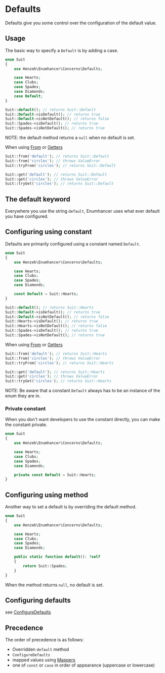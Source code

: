 # Defaults

Defaults give you some control over the configuration of
the default value.

## Usage

The basic way to specify a `Default` is by adding a case.

```php
enum Suit
{
    use Henzeb\Enumhancer\Concerns\Defaults;

    case Hearts;
    case Clubs;
    case Spades;
    case Diamonds;
    case Default;
}

Suit::default(); // returns Suit::Default
Suit::Default->isDefault(); // returns true
Suit::Default->isNotDefault(); // returns false
Suit::Spades->isDefault(); // returns true
Suit::Spades->isNotDefault(); // returns true
````

NOTE: the default method returns a `null` when no default is set.

When using [From](from.md) or [Getters](getters.md)

````php
Suit::from('default'); // returns Suit::Default
Suit::from('circles'); // throws ValueError
Suit::tryFrom('circles'); // returns Suit::Default

Suit::get('default'); // returns Suit::Default
Suit::get('circles'); // throws ValueError
Suit::tryGet('circles'); // returns Suit::Default
````

## The default keyword

Everywhere you use the string `default`, Enumhancer uses what
ever default you have configured.

## Configuring using constant

Defaults are primarily configured using a constant named
`Default`.

```php
enum Suit
{
    use Henzeb\Enumhancer\Concerns\Defaults;

    case Hearts;
    case Clubs;
    case Spades;
    case Diamonds;

    const Default = Suit::Hearts;
}

Suit::default(); // returns Suit::Hearts
Suit::Default->isDefault(); // returns true
Suit::Default->isNotDefault(); // returns false
Suit::Hearts->isDefault(); // returns true
Suit::Hearts->isNotDefault(); // returns false
Suit::Spades->isDefault(); // returns true
Suit::Spades->isNotDefault(); // returns true
````

When using [From](from.md) or [Getters](getters.md)

````php
Suit::from('default'); // returns Suit::Hearts
Suit::from('circles'); // throws ValueError
Suit::tryFrom('circles'); // returns Suit::Hearts

Suit::get('default'); // returns Suit::Hearts
Suit::get('circles'); // throws ValueError
Suit::tryGet('circles'); // returns Suit::Hearts
````

NOTE: Be aware that a constant `Default` always has to be an
instance of the enum they are in.

### Private constant

When you don't want developers to use the constant
directly, you can make the constant private.

```php
enum Suit
{
    use Henzeb\Enumhancer\Concerns\Defaults;

    case Hearts;
    case Clubs;
    case Spades;
    case Diamonds;

    private const Default = Suit::Hearts;
}
```

## Configuring using method

Another way to set a default is by overriding the default
method.

```php
enum Suit
{
    use Henzeb\Enumhancer\Concerns\Defaults;

    case Hearts;
    case Clubs;
    case Spades;
    case Diamonds;

    public static function default(): ?self
    {
        return Suit::Spades;
    }
}
```

When the method returns `null`, no default is set.

## Configuring defaults

see [ConfigureDefaults](configure.md#configuredefaults)

## Precedence

The order of precedence is as follows:

- Overridden `default` method
- `ConfigureDefaults`
- mapped values using [Mappers](mappers.md)
- one of `const` or `case` in order of appearance (uppercase or lowercase)
